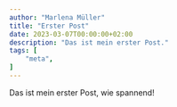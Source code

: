 ```yaml
---
author: "Marlena Müller"
title: "Erster Post"
date: 2023-03-07T00:00:00+02:00
description: "Das ist mein erster Post."
tags: [
    "meta",
]
---
```


Das ist mein erster Post, wie spannend!
